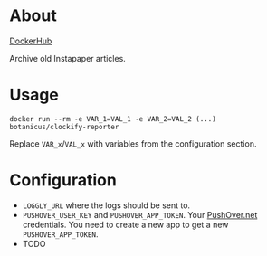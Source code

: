 # About

[DockerHub](https://cloud.docker.com/u/botanicus/repository/docker/botanicus/clockify-reporter)

Archive old Instapaper articles.

# Usage

```
docker run --rm -e VAR_1=VAL_1 -e VAR_2=VAL_2 (...) botanicus/clockify-reporter
```

Replace `VAR_x`/`VAL_x` with variables from the configuration section.

# Configuration

- `LOGGLY_URL` where the logs should be sent to.
- `PUSHOVER_USER_KEY` and `PUSHOVER_APP_TOKEN`. Your [PushOver.net](http://pushover.net) credentials. You need to create a new app to get a new `PUSHOVER_APP_TOKEN`.
- TODO
